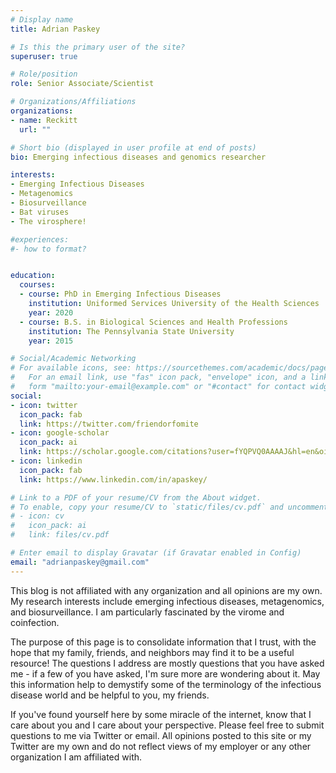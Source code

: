 ```yaml
---
# Display name
title: Adrian Paskey

# Is this the primary user of the site?
superuser: true

# Role/position
role: Senior Associate/Scientist

# Organizations/Affiliations
organizations:
- name: Reckitt
  url: ""

# Short bio (displayed in user profile at end of posts)
bio: Emerging infectious diseases and genomics researcher

interests:
- Emerging Infectious Diseases
- Metagenomics
- Biosurveillance
- Bat viruses
- The virosphere!

#experiences:
#- how to format?


education:
  courses:
  - course: PhD in Emerging Infectious Diseases
    institution: Uniformed Services University of the Health Sciences
    year: 2020
  - course: B.S. in Biological Sciences and Health Professions
    institution: The Pennsylvania State University
    year: 2015

# Social/Academic Networking
# For available icons, see: https://sourcethemes.com/academic/docs/page-builder/#icons
#   For an email link, use "fas" icon pack, "envelope" icon, and a link in the
#   form "mailto:your-email@example.com" or "#contact" for contact widget.
social:
- icon: twitter
  icon_pack: fab
  link: https://twitter.com/friendorfomite
- icon: google-scholar
  icon_pack: ai
  link: https://scholar.google.com/citations?user=fYQPVQ0AAAAJ&hl=en&oi=ao 
- icon: linkedin
  icon_pack: fab
  link: https://www.linkedin.com/in/apaskey/

# Link to a PDF of your resume/CV from the About widget.
# To enable, copy your resume/CV to `static/files/cv.pdf` and uncomment the lines below.
# - icon: cv
#   icon_pack: ai
#   link: files/cv.pdf

# Enter email to display Gravatar (if Gravatar enabled in Config)
email: "adrianpaskey@gmail.com"
---
```


This blog is not affiliated with any organization and all opinions are my own. My research interests include emerging infectious diseases, metagenomics, and biosurveillance. I am particularly fascinated by the virome and coinfection. 

The purpose of this page is to consolidate information that I trust, with the hope that my family, friends, and neighbors may find it to be a useful resource! The questions I address are mostly questions that you have asked me - if a few of you have asked, I'm sure more are wondering about it. May this information help to demystify some of the terminology of the infectious disease world and be helpful to you, my friends. 

If you've found yourself here by some miracle of the internet, know that I care about you and I care about your perspective. Please feel free to submit questions to me via Twitter or email. All opinions posted to this site or my Twitter are my own and do not reflect views of my employer or any other organization I am affiliated with.
